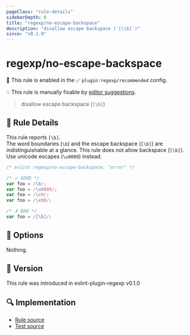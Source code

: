 ```yaml
---
pageClass: "rule-details"
sidebarDepth: 0
title: "regexp/no-escape-backspace"
description: "disallow escape backspace (`[\\b]`)"
since: "v0.1.0"
---
```

# regexp/no-escape-backspace

💼 This rule is enabled in the ✅ `plugin:regexp/recommended` config.

💡 This rule is manually fixable by [editor suggestions](https://eslint.org/docs/developer-guide/working-with-rules#providing-suggestions).

<!-- end auto-generated rule header -->

> disallow escape backspace (`[\b]`)

## :book: Rule Details

This rule reports `[\b]`.\
The word boundaries (`\b`) and the escape backspace (`[\b]`) are indistinguishable at a glance. This rule does not allow backspace (`[\b]`). Use unicode escapes (`\u0008`) instead.

<eslint-code-block>

```js
/* eslint regexp/no-escape-backspace: "error" */

/* ✓ GOOD */
var foo = /\b/;
var foo = /\u0008/;
var foo = /\cH/;
var foo = /\x08/;

/* ✗ BAD */
var foo = /[\b]/;
```

</eslint-code-block>

## :wrench: Options

Nothing.

## :rocket: Version

This rule was introduced in eslint-plugin-regexp v0.1.0

## :mag: Implementation

- [Rule source](https://github.com/ota-meshi/eslint-plugin-regexp/blob/master/lib/rules/no-escape-backspace.ts)
- [Test source](https://github.com/ota-meshi/eslint-plugin-regexp/blob/master/tests/lib/rules/no-escape-backspace.ts)
